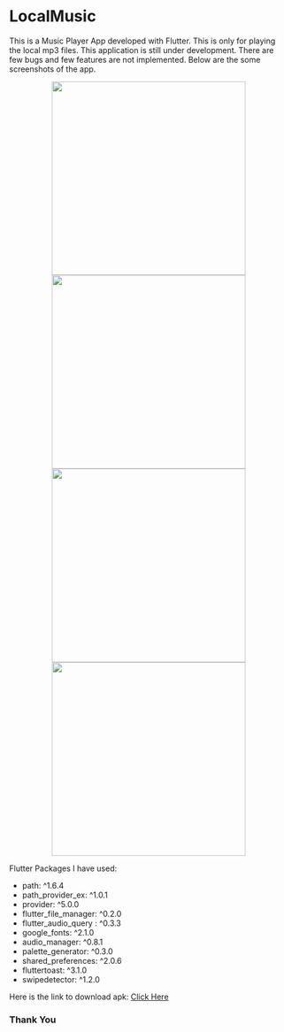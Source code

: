 # LocalMusic
This is a Music Player App developed with Flutter. This is only for playing the local mp3 files. This application is still under development. There are few bugs and few features are not implemented. Below are the some screenshots of the app.
<p align="center">
  <img src="../master/Screenshots/1.jpg" width="350">
  <img src="../master/Screenshots/2.jpg" width="350">
  <img src="../master/Screenshots/3.jpg" width="350">
  <img src="../master/Screenshots/4.jpg" width="350">
</p>

Flutter Packages I have used:
* path: ^1.6.4
* path_provider_ex: ^1.0.1
* provider: ^5.0.0
* flutter_file_manager: ^0.2.0
* flutter_audio_query : ^0.3.3
* google_fonts: ^2.1.0
* audio_manager: ^0.8.1
* palette_generator: ^0.3.0
* shared_preferences: ^2.0.6
* fluttertoast: ^3.1.0
* swipedetector: ^1.2.0

Here is the link to download apk: [Click Here](https://drive.google.com/file/d/1IRixq8M4wWQEFZF5VeUab34KZD8Yzz9d/view?usp=sharing) 
### Thank You
